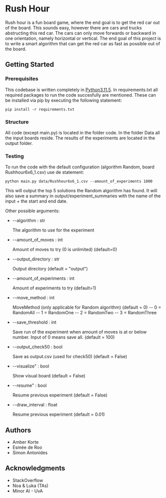 # Rush Hour

Rush hour is a fun board game, where the end goal is to get the red car out of the board. This sounds easy, however there are cars and trucks abstructing this red car. The cars can only move forwards or backward in one orientation, namely horizontal or vertical. The end goal of this project is to write a smart algorithm that can get the red car as fast as possible out of the board. 


## Getting Started

### Prerequisites

This codebase is written completely in [Python3.11.5](https://www.python.org/downloads/). In requirements.txt all required packages to run the code succesfully are mentioned. These can be installed via pip by executing the following statement:

```
pip install -r requirements.txt
```

### Structure

All code (except main.py) is located in the folder code. In the folder Data all the input boards reside. The results of the experiments are located in the output folder.

### Testing

To run the code with the default configuration (algorithm Random, board Rushhour6x6_1.csv) use de statement:

```
python main.py data/Rushhour6x6_1.csv --amount_of_experiments 1000
```
This will output the top 5 solutions the Random algorithm has found. It will also save a summary in output/experiment_summaries with the name of the input + the start and end date.

Other possible arguments: 
- --algorithm : str

    The algorithm to use for the experiment

- --amount_of_moves : int

    Amount of moves to try (0 is unlimited) (default=0)

- --output_directory : str

    Output directory (default = "output")

- --amount_of_experiments : int

    Amount of experiments to try (default=1)

- --move_method : int

    MoveMethod (only applicable for Random algorithm) (default = 0)
    -- 0 = RandomAll
    -- 1 = RandomOne
    -- 2 = RandomTwo
    -- 3 = RandomThree

- --save_threshold : int

    Save run of the experiment when amount of moves is at or below number. Input of 0 means save all. (default = 100)

- --output_check50 : bool

    Save as output.csv (used for check50) (default = False)

- --visualize" : bool

    Show visual board (default = False)

- --resume" : bool

    Resume previous experiment (default = False)

- --draw_interval : float

    Resume previous experiment (default = 0.01)




## Authors

* Amber Korte
* Esmée de Roo
* Simon Antonides

## Acknowledgments

* StackOverflow
* Noa & Luka (TAs)
* Minor AI - UvA
